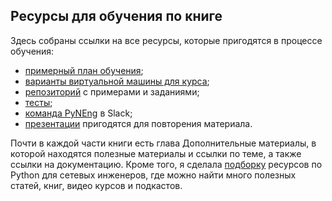 ## Ресурсы для обучения по книге

Здесь собраны ссылки на все ресурсы, которые пригодятся в процессе обучения:

* [примерный план обучения](schedule.md);
* [варианты виртуальной машины для курса](book/01_intro/README.md);
* [репозиторий](https://github.com/natenka/pyneng-examples-exercises/) с примерами и заданиями;
* [тесты](https://github.com/natenka/pyneng-examples-exercises/blob/master/tests.md);
* [команда PyNEng](https://pyneng-slack.herokuapp.com/) в Slack;
* [презентации](https://github.com/natenka/pyneng-slides/) пригодятся для повторения материала.

Почти в каждой части книги есть глава Дополнительные материалы, в которой находятся полезные материалы и ссылки по теме, а также ссылки на документацию. Кроме того, я сделала [подборку](https://natenka.github.io/pyneng-resources/) ресурсов по Python для сетевых инженеров, где можно найти много полезных статей, книг, видео курсов и подкастов.
